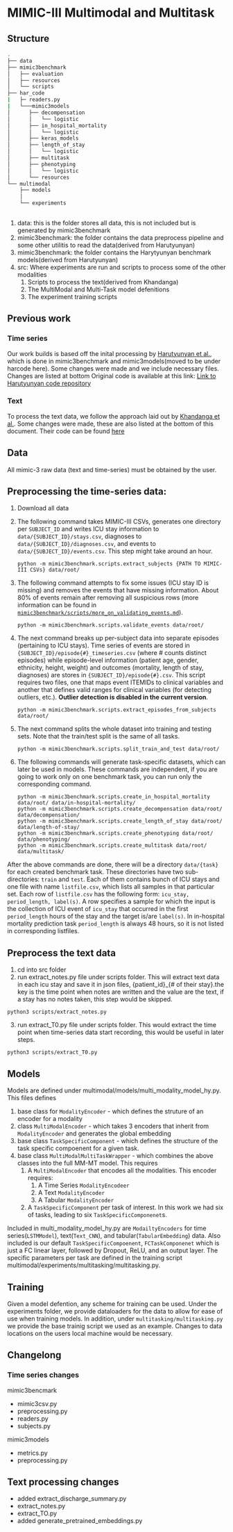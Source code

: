 MIMIC-III Multimodal and Multitask
=========================


## Structure
```bash
.
├── data
├── mimic3benchmark
│   ├── evaluation
│   ├── resources
│   └── scripts
├── har_code 
|   ├─ readers.py
|   └───mimic3models
│      ├── decompensation
│      │   └── logistic
│      ├── in_hospital_mortality
│      │   └── logistic    
│      ├── keras_models
│      ├── length_of_stay
│      │   └── logistic
│      ├── multitask
│      ├── phenotyping
│      │   └── logistic
│      └── resources
└── multimodal
    ├── models
    │   
    └── experiments
    
```

1. data: this is the folder stores all data, this is not included but is generated by mimic3benchmark
2. mimic3benchmark: the folder contains the data preprocess pipeline and some other utilitis to read the data(derived from Harutyunyan)
3. mimic3benchmark: the folder contains the Harytyunyan benchmark models(derived from Harutyunyan)
4. src: Where experiments are run and scripts to process some of the other modalities
   1. Scripts to process the text(derived from Khandanga)
   2. The MultiModal and Multi-Task model defenitions
   3. The experiment training scripts


## Previous work
### Time series
Our work builds is based off the inital processing by [Harutyunyan et al.](https://arxiv.org/abs/1703.07771), which is done in 
mimic3benchmark and mimic3models(moved to be under harcode here). Some changes were made and we include necessary files. Changes are listed at bottom
Original code is available at this link:
[Link to Harutyunyan code repository](https://github.com/YerevaNN/mimic3-benchmarks)
### Text
To process the text data, we follow the approach laid out by [Khandanga et al.](https://arxiv.org/abs/1909.09702). Some changes were made, these are also listed at the bottom of this document.
Their code can be found [here](https://github.com/kaggarwal/ClinicalNotesICU)


## Data
All mimic-3 raw data (text and time-series) must be obtained by the user.
## Preprocessing the time-series data:
1. Download all data

2. The following command takes MIMIC-III CSVs, generates one directory per `SUBJECT_ID` and writes ICU stay information to `data/{SUBJECT_ID}/stays.csv`, diagnoses to `data/{SUBJECT_ID}/diagnoses.csv`, and events to `data/{SUBJECT_ID}/events.csv`. This step might take around an hour.

       python -m mimic3benchmark.scripts.extract_subjects {PATH TO MIMIC-III CSVs} data/root/

3. The following command attempts to fix some issues (ICU stay ID is missing) and removes the events that have missing information. About 80% of events remain after removing all suspicious rows (more information can be found in [`mimic3benchmark/scripts/more_on_validating_events.md`](mimic3benchmark/scripts/more_on_validating_events.md)).

       python -m mimic3benchmark.scripts.validate_events data/root/

4. The next command breaks up per-subject data into separate episodes (pertaining to ICU stays). Time series of events are stored in ```{SUBJECT_ID}/episode{#}_timeseries.csv``` (where # counts distinct episodes) while episode-level information (patient age, gender, ethnicity, height, weight) and outcomes (mortality, length of stay, diagnoses) are stores in ```{SUBJECT_ID}/episode{#}.csv```. This script requires two files, one that maps event ITEMIDs to clinical variables and another that defines valid ranges for clinical variables (for detecting outliers, etc.). **Outlier detection is disabled in the current version**.

       python -m mimic3benchmark.scripts.extract_episodes_from_subjects data/root/

5. The next command splits the whole dataset into training and testing sets. Note that the train/test split is the same of all tasks.

       python -m mimic3benchmark.scripts.split_train_and_test data/root/
	
6. The following commands will generate task-specific datasets, which can later be used in models. These commands are independent, if you are going to work only on one benchmark task, you can run only the corresponding command.

       python -m mimic3benchmark.scripts.create_in_hospital_mortality data/root/ data/in-hospital-mortality/
       python -m mimic3benchmark.scripts.create_decompensation data/root/ data/decompensation/
       python -m mimic3benchmark.scripts.create_length_of_stay data/root/ data/length-of-stay/
       python -m mimic3benchmark.scripts.create_phenotyping data/root/ data/phenotyping/
       python -m mimic3benchmark.scripts.create_multitask data/root/ data/multitask/

After the above commands are done, there will be a directory `data/{task}` for each created benchmark task.
These directories have two sub-directories: `train` and `test`.
Each of them contains bunch of ICU stays and one file with name `listfile.csv`, which lists all samples in that particular set.
Each row of `listfile.csv` has the following form: `icu_stay, period_length, label(s)`.
A row specifies a sample for which the input is the collection of ICU event of `icu_stay` that occurred in the first `period_length` hours of the stay and the target is/are `label(s)`.
In in-hospital mortality prediction task `period_length` is always 48 hours, so it is not listed in corresponding listfiles.

## Preprocess the text data

1. cd into src folder
2. run extract_notes.py file under scripts folder. This will extract text data in each icu stay and save it in json files, {patient_id}_{# of their stay}.the key is the time point when notes are written and the value are the text, if a stay has no notes  taken, this step would be skipped.
```shell
python3 scripts/extract_notes.py 
```

3. run extract_T0.py file under scripts folder. This would extract the time point when time-series data start recording, this would be useful in later steps.
```shell
python3 scripts/extract_T0.py 
```

## Models
Models are defined under multimodal/models/multi_modality_model_hy.py. This files defines 
1. base class for `ModalityEncoder` - which defines the struture of an encoder for a modality
2. class `MultiModalEncoder` - which takes 3 encoders that inherit from `ModalityEncoder` and generates the global embedding
3. base class `TaskSpecificComponent` - which defines the structure of the task specific compoenent for a given task.
4. base class `MultiModalMultiTaskWrapper` - which combines the above classes into the full MM-MT model. This requires
   1. A `MultiModalEncoder` that encodes all the modalities. This encoder requires:
      1. A Time Series `ModalityEncodeer`
      2. A Text `ModalityEncoder`
      3. A Tabular `ModalityEncoder`
   2. A `TaskSpecificComponent` per task of interest. In this work we had six of tasks, leading to six `TaskSpecificComponenet`s.

Included in multi_modality_model_hy.py are `ModailtyEncoders` for time series(`LSTMModel`), text(`Text_CNN`), and tabular(`TabularEmbedding`) data.
Also included is our default `TaskSpecificCompoenent`, `FCTaskComponenet` which is just a FC linear layer, followed by Dropout, ReLU, and an output layer. The specific parameters per task are defined in the training script multimodal/experiments/multitasking/multitasking.py.


## Training

Given a model defention, any scheme for training can be used. Under the experiments folder, we provide dataloaders for the data to allow for 
ease of use when training models. In addition, under `multitasking/multitasking.py` we provide the base trainig script we used as an example.
Changes to data locations on the users local machine would be necessary.


## Changelong

### Time series changes
mimic3bencmark
* mimic3csv.py
* preprocessing.py
* readers.py
* subjects.py

mimic3models
* metrics.py
* preprocessing.py

## Text processing changes
* added extract_discharge_summary.py
* extract_notes.py
* extract_TO.py
* added generate_pretrained_embeddings.py